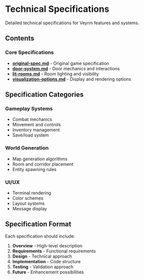 # Technical Specifications

Detailed technical specifications for Veyrm features and systems.

## Contents

### Core Specifications
- **[original-spec.md](original-spec.md)** - Original game specification
- **[door-system.md](door-system.md)** - Door mechanics and interactions
- **[lit-rooms.md](lit-rooms.md)** - Room lighting and visibility
- **[visualization-options.md](visualization-options.md)** - Display and rendering options

## Specification Categories

### Gameplay Systems
- Combat mechanics
- Movement and controls
- Inventory management
- Save/load system

### World Generation
- Map generation algorithms
- Room and corridor placement
- Entity spawning rules

### UI/UX
- Terminal rendering
- Color schemes
- Layout systems
- Message display

## Specification Format

Each specification should include:
1. **Overview** - High-level description
2. **Requirements** - Functional requirements
3. **Design** - Technical approach
4. **Implementation** - Code structure
5. **Testing** - Validation approach
6. **Future** - Enhancement possibilities